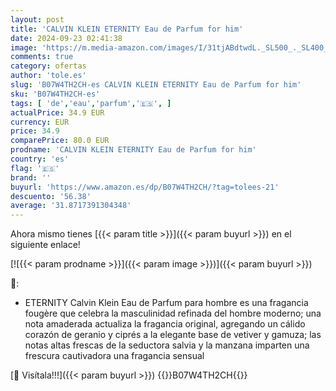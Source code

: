 ```yaml
---
layout: post
title: 'CALVIN KLEIN ETERNITY Eau de Parfum for him'
date: 2024-09-23 02:41:38
image: 'https://m.media-amazon.com/images/I/31tjABdtwdL._SL500_._SL400_.jpg'
comments: true
category: ofertas
author: 'tole.es'
slug: 'B07W4TH2CH-es CALVIN KLEIN ETERNITY Eau de Parfum for him'
sku: 'B07W4TH2CH-es'
tags: [ 'de','eau','parfum','🇪🇸', ]
actualPrice: 34.9 EUR
currency: EUR
price: 34.9
comparePrice: 80.0 EUR
prodname: 'CALVIN KLEIN ETERNITY Eau de Parfum for him'
country: 'es'
flag: '🇪🇸'
brand: ''
buyurl: 'https://www.amazon.es/dp/B07W4TH2CH/?tag=tolees-21'
descuento: '56.38'
average: '31.8717391304348'
---
```


Ahora mismo tienes [{{< param title >}}]({{< param buyurl >}}) en el siguiente enlace!

[![{{< param prodname >}}]({{< param image >}})]({{< param buyurl >}})

🔎:

- ETERNITY Calvin Klein Eau de Parfum para hombre es una fragancia fougère que celebra la masculinidad refinada del hombre moderno; una nota amaderada actualiza la fragancia original, agregando un cálido corazón de geranio y ciprés a la elegante base de vetiver y gamuza; las notas altas frescas de la seductora salvia y la manzana imparten una frescura cautivadora una fragancia sensual

[🛒 Visítala!!!]({{< param buyurl >}})
{{<world>}}B07W4TH2CH{{</world>}}
